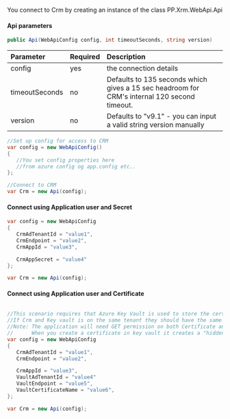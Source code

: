 You connect to Crm by creating an instance of the class PP.Xrm.WebApi.Api

#### Api parameters
```csharp
public Api(WebApiConfig config, int timeoutSeconds, string version)
```

| Parameter | Required | Description |
|:-|:-|:-|
|config|yes|the connection details|
|timeoutSeconds|no|Defaults to 135 seconds which gives a 15 sec headroom for CRM's internal 120 second timeout.|
|version|no|Defaults to "v9.1" - you can input a valid string version manually|


```csharp
//Set up config for access to CRM
var config = new WebApiConfig()
{
   //You set config properties here
   //from azure config og app.config etc..
};

//Connect to CRM
var Crm = new Api(config);
```



#### Connect using Application user and Secret
```csharp
var config = new WebApiConfig
{
   CrmAdTenantId = "value1",
   CrmEndpoint = "value2",
   CrmAppId = "value3",

   CrmAppSecret = "value4"
};

var Crm = new Api(config);
```



#### Connect using Application user and Certificate
```csharp

//This scenario requires that Azure Key Vault is used to store the certificate.
//If Crm and Key vault is on the same tenant they should have the same TenantId.
//Note: The application will need GET permission on both Certificate and Secrets in KEY Vault for this.
//      When you create a certificate in key vault it creates a "hidden" secret as well as the certificate.
var config = new WebApiConfig
{
   CrmAdTenantId = "value1",
   CrmEndpoint = "value2",

   CrmAppId = "value3",    
   VaultAdTenantId = "value4"
   VaultEndpoint = "value5",
   VaultCertificateName = "value6",
};

var Crm = new Api(config);
```